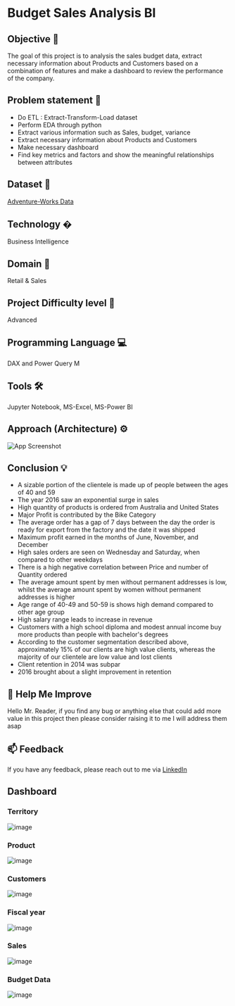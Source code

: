 # Budget Sales Analysis BI
## Objective 🎯
The goal of this project is to analysis the sales budget data, extract necessary information about Products and Customers based on a combination of features and make a dashboard to review the performance of the company.
## Problem statement 📜
- Do ETL : Extract-Transform-Load dataset
- Perform EDA through python
- Extract various information such as Sales, budget, variance
- Extract necessary information about Products and Customers
- Make necessary dashboard
- Find key metrics and factors and show the meaningful relationships between attributes

## Dataset 📀
[Adventure-Works Data](https://drive.google.com/drive/folders/165Pjmfb9W9PGy0rZjHEA22LW0Lt3Y-Q8)

## Technology �
Business Intelligence
## Domain 🛒
Retail & Sales
## Project Difficulty level 🥇
Advanced
## Programming Language 💻
DAX and Power Query M
## Tools 🛠
Jupyter Notebook, MS-Excel, MS-Power BI
## Approach (Architecture) ⚙

![App Screenshot](https://user-images.githubusercontent.com/69301816/188277362-3fe42c14-97a2-437e-bb96-4d0c812d0136.JPG)

## Conclusion 💡
- A sizable portion of the clientele is made up of people between the ages of 40 and 59
- The year 2016 saw an exponential surge in sales
- High quantity of products is ordered from Australia and United States
- Major Profit is contributed by the Bike Category
- The average order has a gap of 7 days between the day the order is ready for export from the factory and the date it was shipped
- Maximum profit earned in the months of June, November, and December
- High sales orders are seen on Wednesday and Saturday, when compared to other weekdays
- There is a high negative correlation between Price and number of Quantity ordered
- The average amount spent by men without permanent addresses is low, whilst the average amount spent by women without permanent addresses is higher
- Age range of 40-49 and 50-59 is shows high demand compared to other age group
- High salary range leads to increase in revenue
- Customers with a high school diploma and modest annual income buy more products than people with bachelor's degrees
- According to the customer segmentation described above, approximately 15% of our clients are high value clients, whereas the majority of our clientele are low value and lost clients
- Client retention in 2014 was subpar
- 2016 brought about a slight improvement in retention

## 🎉 Help Me Improve
Hello Mr. Reader, if you find any bug or anything else that could add more value in this project then please consider raising it to me I will address them asap


## 📫 Feedback
If you have any feedback, please reach out to me via [LinkedIn](https://www.linkedin.com/in/adil-anwar-1b480b106)
 
 
## Dashboard

### Territory
![image](https://user-images.githubusercontent.com/93968656/199655044-73d51703-db96-44d3-908d-5b9ea4367a77.png)

### Product
![image](https://user-images.githubusercontent.com/93968656/199655139-ab6aeb4e-066a-4582-8ed6-e5e0d76c5584.png)

### Customers
![image](https://user-images.githubusercontent.com/93968656/199655272-06bda5ef-e069-42c6-aa37-d72a87051aea.png)

### Fiscal year
![image](https://user-images.githubusercontent.com/93968656/199655320-f35ee252-f003-4770-bce6-24067eda3eea.png)

### Sales
![image](https://user-images.githubusercontent.com/93968656/199655346-07db3e86-5238-4c2a-a310-7d8f1e4a3b0a.png)

### Budget Data
![image](https://user-images.githubusercontent.com/93968656/199655379-19fcc2e1-4062-499c-8404-c4ec8c623aba.png)
